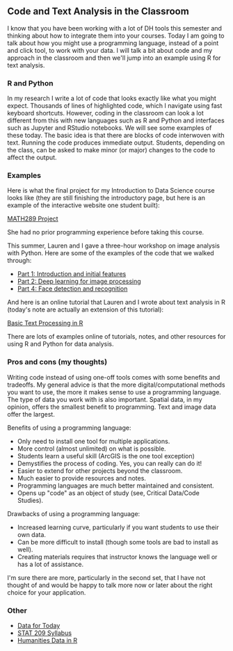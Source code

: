 ## Code and Text Analysis in the Classroom

I know that you have been working with a lot of DH tools this semester and
thinking about how to integrate them into your courses. Today I am going to
talk about how you might use a programming language, instead of a point and
click tool, to work with your data. I will talk a bit about code and my
approach in the classroom and then we'll jump into an example using R for
text analysis.

### R and Python

In my research I write a lot of code that looks exactly like what you might
expect. Thousands of lines of highlighted code, which I navigate using fast
keyboard shortcuts. However, coding in the classroom can look a lot different
from this with new languages such as R and Python and interfaces such as
Jupyter and RStudio notebooks. We will see some examples of these today. The
basic idea is that there are blocks of code interwoven with text. Running the
code produces immediate output. Students, depending on the class, can be asked
to make minor (or major) changes to the code to affect the output.

### Examples

Here is what the final project for my Introduction to Data Science course
looks like (they are still finishing the introductory page, but here is an
example of the interactive website one student built):

[MATH289 Project](https://colbyprokop.github.io/stat289/docs.html)

She had no prior programming experience before taking this course.

This summer, Lauren and I gave a three-hour workshop on image analysis with
Python. Here are some of the examples of the code that we walked through:

- [Part 1: Introduction and initial features](https://www.distantviewing.org/tutorial/distant-viewing-tutorial-part-1.html)
- [Part 2: Deep learning for image processing](https://www.distantviewing.org/tutorial/distant-viewing-tutorial-part-2.html)
- [Part 4: Face detection and recognition](https://www.distantviewing.org/tutorial/distant-viewing-tutorial-part-4.html)

And here is an online tutorial that Lauren and I wrote about text analysis in R
(today's note are actually an extension of this tutorial):

[Basic Text Processing in R ](https://programminghistorian.org/en/lessons/basic-text-processing-in-r)

There are lots of examples online of tutorials, notes, and other resources for
using R and Python for data analysis.

### Pros and cons (my thoughts)

Writing code instead of using one-off tools comes with some benefits and tradeoffs.
My general advice is that the more digital/computational methods you want to use,
the more it makes sense to use a programming language. The type of data you work
with is also important. Spatial data, in my opinion, offers the smallest benefit
to programming. Text and image data offer the largest.

Benefits of using a programming language:
- Only need to install one tool for multiple applications.
- More control (almost unlimited) on what is possible.
- Students learn a useful skill (ArcGIS is the one tool exception)
- Demystifies the process of coding. Yes, you can really can do it!
- Easier to extend for other projects beyond the classroom.
- Much easier to provide resources and notes.
- Programming languages are much better maintained and consistent.
- Opens up "code" as an object of study (see, Critical Data/Code Studies).

Drawbacks of using a programming language:
- Increased learning curve, particularly if you want students to use their own data.
- Can be more difficult to install (though some tools are bad to install as well).
- Creating materials requires that instructor knows the language well or has a lot of assistance.

I'm sure there are more, particularly in the second set, that I have not thought of
and would be happy to talk more now or later about the right choice for your application.

### Other

- [Data for Today](https://github.com/nolauren/workshops/blob/master/data/text-analysis.zip)
- [STAT 209 Syllabus](https://statsmaths.github.io/stat209-f18/)
- [Humanities Data in R](https://humanitiesdata.org/)
